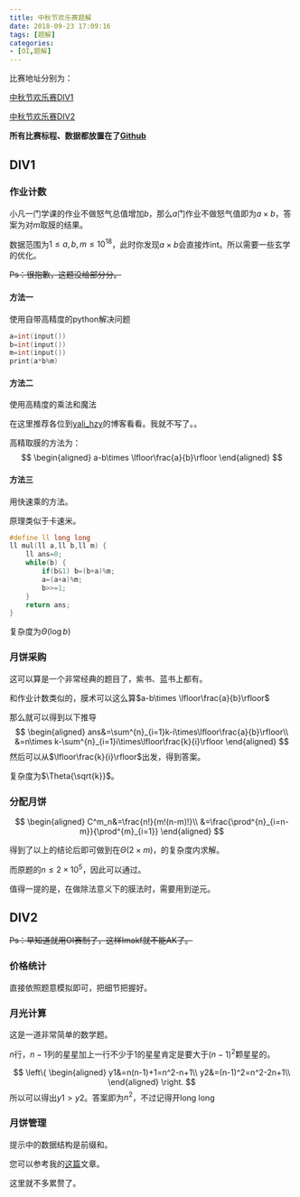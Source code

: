 ```yaml
---
title: 中秋节欢乐赛题解
date: 2018-09-23 17:09:16
tags: [题解]
categories:
- [OI,题解]      
---
```


比赛地址分别为：

[中秋节欢乐赛DIV1](https://www.luogu.org/contest/show?tid=10826)

[中秋节欢乐赛DIV2](https://www.luogu.org/contest/show?tid=10827)

<!--more-->

**所有比赛标程、数据都放置在了[Github ](https://github.com/MicDZ/Code/tree/master/contest/ZQJ)**

## DIV1

### 作业计数

小凡一门学课的作业不做怒气总值增加$b$，那么$a$门作业不做怒气值即为$a\times b$，答案为对$m$取膜的结果。

数据范围为$1\leq a,b,m\leq 10^{18}$，此时你发现$a\times b$会直接炸int。所以需要一些玄学的优化。

~~Ps：很抱歉，这题没给部分分。~~

#### 方法一

使用自带高精度的python解决问题

```cpp
a=int(input())
b=int(input())
m=int(input())
print(a*b%m)
```

#### 方法二

使用高精度的乘法和魔法

在这里推荐各位到[yali_hzy](https://blog.csdn.net/yali_hzy/article/details/81430514)的博客看看。我就不写了。。

高精取膜的方法为：
$$
\begin{aligned}
a-b\times \lfloor\frac{a}{b}\rfloor
\end{aligned}
$$


#### 方法三

用快速乘的方法。

原理类似于卡速米。

```cpp
#define ll long long
ll mul(ll a,ll b,ll m) {
    ll ans=0;
    while(b) {
        if(b&1) b=(b+a)%m;
        a=(a+a)%m;
        b>>=1;
    }
    return ans;
}
```

复杂度为$\Theta(\log b)$

### 月饼采购

这可以算是一个非常经典的题目了，紫书、蓝书上都有。

和作业计数类似的，膜术可以这么算$a-b\times \lfloor\frac{a}{b}\rfloor$

那么就可以得到以下推导
$$
\begin{aligned}
ans&=\sum^{n}_{i=1}k-i\times\lfloor\frac{a}{b}\rfloor\\
&=n\times k-\sum^{n}_{i=1}i\times\lfloor\frac{k}{i}\rfloor
\end{aligned}
$$
然后可以从$\lfloor\frac{k}{i}\rfloor$出发，得到答案。

复杂度为$\Theta{\sqrt{k}}$。

### 分配月饼

$$
\begin{aligned}
C^m_n&=\frac{n!}{m!(n-m)!}\\
&=\frac{\prod^{n}_{i=n-m}}{\prod^{m}_{i=1}}
\end{aligned}
$$

得到了以上的结论后即可做到在$\Theta(2\times m)$，的复杂度内求解。

而原题的$n\leq2\times10^5$，因此可以通过。

值得一提的是，在做除法意义下的膜法时，需要用到逆元。

## DIV2

~~Ps：早知道就用OI赛制了，这样Imakf就不能AK了。~~

### 价格统计

直接依照题意模拟即可，把细节把握好。

### 月光计算

这是一道非常简单的数学题。

$n$行，$n-1$列的星星加上一行不少于1的星星肯定是要大于$(n-1)^2$颗星星的。


$$
\left\{
\begin{aligned}
y1&=n(n-1)+1=n^2-n+1\\
y2&=(n-1)^2=n^2-2n+1\\
\end{aligned}
\right.
$$
所以可以得出$y1>y2$。答案即为$n^2$，不过记得开long long

### 月饼管理

提示中的数据结构是前缀和。

您可以参考我的[这篇](https://www.micdz.cn/article/basic-ds/#%E5%89%8D%E7%BC%80%E5%92%8C%E5%B7%AE%E5%88%86)文章。

这里就不多累赘了。
